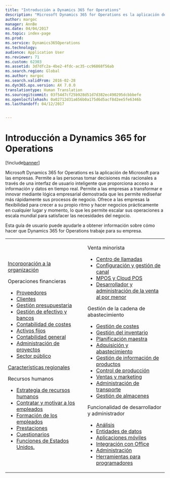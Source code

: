 ```yaml
---
title: "Introducción a Dynamics 365 for Operations"
description: "Microsoft Dynamics 365 for Operations es la aplicación de Microsoft para las empresas. Esta página le ayuda a conocer el producto y empezar a utilizarlo."
author: margoc
manager: AnnBe
ms.date: 04/04/2017
ms.topic: index-page
ms.prod: 
ms.service: Dynamics365Operations
ms.technology: 
audience: Application User
ms.reviewer: 71
ms.custom: 62303
ms.assetid: 3d7dfc2a-4be2-4fdc-ac35-cc96868f56ab
ms.search.region: Global
ms.author: margoc
ms.search.validFrom: 2016-02-28
ms.dyn365.ops.version: AX 7.0.0
translationtype: Human Translation
ms.sourcegitcommit: 03f54d7cf25b928d51d7d382ec490295dcbbbefe
ms.openlocfilehash: 0a02712d31a656b0a175d6d5acf8d2ee5fe6346b
ms.lasthandoff: 04/12/2017


---
```

# <a name="introduction-to-dynamics-365-for-operations"></a>Introducción a Dynamics 365 for Operations

[!include[banner](includes/banner.md)]

Microsoft Dynamics 365 for Operations es la aplicación de Microsoft para las empresas. Permite a las personas tomar decisiones más racionales a través de una interfaz de usuario inteligente que proporciona acceso a información y datos en tiempo real. Permite a las empresas a transformar e innovar mediante lógica empresarial demostrada que les permite rediseñar más rápidamente sus procesos de negocio. Ofrece a las empresas la flexibilidad para crecer a su propio ritmo y hacer negocios prácticamente en cualquier lugar y momento, lo que les permite escalar sus operaciones a escala mundial para satisfacer las necesidades del negocio. 

Esta guía de usuario puede ayudarle a obtener información sobre cómo hacer que Dynamics 365 for Operations trabaje para su empresa.    

<table>
<colgroup>
<col width="50%" />
<col width="50%" />
</colgroup>
<tbody>
<tr class="odd">
<td><p><a href="get-started/onboarding-home.md">Incorporación a la organización</a></p>
<p>Operaciones financieras</p>
<ul><li><a href="financials/accounts-payable/accounts-payable.md">Proveedores</a></li>
<li><a href="financials/accounts-receivable/accounts-receivable.md">Clientes</a></li>
<li><a href="financials/budgeting/budgeting-overview.md">Gestión presupuestaria</a></li>
<li><a href="financials/cash-bank-management/cash-bank-management.md">Gestión de efectivo y bancos</a></li>
<li><a href="financials/cost-accounting/cost-accounting-home-page.md">Contabilidad de costes</a></li>
<li><a href="financials/fixed-assets/fixed-assets.md">Activos fijos</a></li>
<li><a href="financials/general-ledger/general-ledger.md">Contabilidad general</a></li>
<li><a href="financials/project-management/overview-project-management-accounting.md">Administración de proyectos</a></li>
<li><a href="financials/public-sector/public-sector-functionality.md">Sector público</a></li></ul>
<p><a href="dev-itpro/lcs-solutions/country-region.md">Características regionales</a></p>
<p>Recursos humanos</p>
   <ul>
  <li><a href="human-resources/departments-jobs-positions.md">Estrategia de recursos humanos</a></li>
  <li><a href="human-resources/manage-recruiting-process.md">Contratar y motivar a los empleados</a></li>
  <li><a href="human-resources/performance-management-overview.md">Formación de los empleados</a></li>
  <li><a href="human-resources/manage-benefit-program.md">Prestaciones</a></li>
  <li><a href="human-resources/questionnaires.md">Cuestionarios</a></li>
  <li><a href="human-resources/localizations/noam-usa-payroll.md">Funciones de Estados Unidos.</a></li>
</ul></td>
  <td>
  <p>Venta minorista</p>
  <ul>
<li><a href="retail/call-center-functionality.md">Centro de llamadas</a></li>
  <li><a href="retail/define-maintain-retail-channels.md">Configuración y gestión de canal</a></li>
  <li><a href="retail/define-maintain-channel-clients-registers-hw-stations.md">MPOS y Cloud POS</a></li>
  <li><a href="retail/dev-itpro/dev-retail-home-page.md">Desarrollador y administración de la venta al por menor </a></li></ul>
  <p>Gestión de la cadena de abastecimiento</p>
<ul>
<li><a href="supply-chain/cost-management/costing-sheets.md">Gestión de costes</a></li>
  <li><a href="supply-chain/inventory/inventory-locations.md">Gestión del inventario</a></li>
  <li><a href="supply-chain/master-planning/master-plans.md">Planificación maestra</a></li>
  <li><a href="supply-chain/procurement/procurement-sourcing-overview.md">Adquisición y abastecimiento</a></li>
  <li><a href="supply-chain/pim/set-up-maintain-product-configuration-model.md">Gestión de información de productos</a></li>
  <li><a href="supply-chain/production-control/create-production-orders">Control de producción</a></li>
  <li><a href="supply-chain/sales-marketing/overview-sales-marketing.md">Ventas y marketing</a></li>
  <li><a href="supply-chain/transportation/transportation-management-overview.md">Administración de transporte</a></li>
  <li><a href="supply-chain/warehousing/warehouse-configuration.md">Gestión de almacenes</a></li></ul>
  <p>Funcionalidad de desarrollador y administrador</p>
  <ul><li><a href="dev-itpro/analytics/analytics.md">Análisis</a></li>
  <li><a href="dev-itpro/data-entities/data-entities.md">Entidades de datos</a></li>
  <li><a href="dev-itpro/mobile-apps/mobile-platform.md">Aplicaciones móviles</a></li>
  <li><a href="dev-itpro/office-integration/office-integration.md">Integración con Office</a></li>
  <li><a href="dev-itpro/sysadmin/system-administration-home-page.md">Administración</a></li>
  <li><a href="dev-itpro/dev-tools/developer-home-page.md">Herramientas para programadores</a></li></ul></td>
</tr>
</tbody>
</table>



